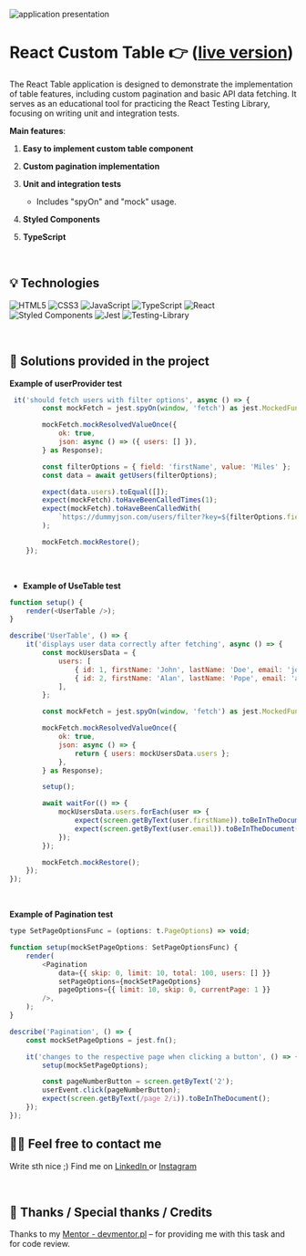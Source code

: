 ![application presentation](src/assets/react-table-presentation.gif)

# React Custom Table 👉 ([live version](https://yakksiek.github.io/react-custom-table/))

The React Table application is designed to demonstrate the implementation of table features, including custom pagination and basic API data fetching. It serves as an educational tool for practicing the React Testing Library, focusing on writing unit and integration tests.

**Main features**:

1. **Easy to implement custom table component**

2. **Custom pagination implementation**

3. **Unit and integration tests**

    - Includes "spyOn" and "mock" usage.

4. **Styled Components**

5. **TypeScript**

&nbsp;

## 💡 Technologies

![HTML5](https://img.shields.io/badge/html5-%23E34F26.svg?style=for-the-badge&logo=html5&logoColor=white)
![CSS3](https://img.shields.io/badge/css3-%231572B6.svg?style=for-the-badge&logo=css3&logoColor=white)
![JavaScript](https://img.shields.io/badge/javascript-%23323330.svg?style=for-the-badge&logo=javascript&logoColor=%23F7DF1E)
![TypeScript](https://img.shields.io/badge/typescript-%23007ACC.svg?style=for-the-badge&logo=typescript&logoColor=white)
![React](https://img.shields.io/badge/react-%2320232a.svg?style=for-the-badge&logo=react&logoColor=%2361DAFB)
![Styled Components](https://img.shields.io/badge/styled--components-DB7093?style=for-the-badge&logo=styled-components&logoColor=white)
![Jest](https://img.shields.io/badge/-jest-%23C21325?style=for-the-badge&logo=jest&logoColor=white)
![Testing-Library](https://img.shields.io/badge/-TestingLibrary-%23E33332?style=for-the-badge&logo=testing-library&logoColor=white)

&nbsp;

## 🤔 Solutions provided in the project

**Example of userProvider test**

```javascript
 it('should fetch users with filter options', async () => {
        const mockFetch = jest.spyOn(window, 'fetch') as jest.MockedFunction<typeof window.fetch>;

        mockFetch.mockResolvedValueOnce({
            ok: true,
            json: async () => ({ users: [] }),
        } as Response);

        const filterOptions = { field: 'firstName', value: 'Miles' };
        const data = await getUsers(filterOptions);

        expect(data.users).toEqual([]);
        expect(mockFetch).toHaveBeenCalledTimes(1);
        expect(mockFetch).toHaveBeenCalledWith(
            `https://dummyjson.com/users/filter?key=${filterOptions.field}&value=${filterOptions.value}`,
        );

        mockFetch.mockRestore();
    });
```

&nbsp;

-   **Example of UseTable test**

```javascript
function setup() {
    render(<UserTable />);
}

describe('UserTable', () => {
    it('displays user data correctly after fetching', async () => {
        const mockUsersData = {
            users: [
                { id: 1, firstName: 'John', lastName: 'Doe', email: 'john@example.com' },
                { id: 2, firstName: 'Alan', lastName: 'Pope', email: 'alan@pope.com' },
            ],
        };

        const mockFetch = jest.spyOn(window, 'fetch') as jest.MockedFunction<typeof window.fetch>;

        mockFetch.mockResolvedValueOnce({
            ok: true,
            json: async () => {
                return { users: mockUsersData.users };
            },
        } as Response);

        setup();

        await waitFor(() => {
            mockUsersData.users.forEach(user => {
                expect(screen.getByText(user.firstName)).toBeInTheDocument();
                expect(screen.getByText(user.email)).toBeInTheDocument();
            });
        });

        mockFetch.mockRestore();
    });
});
```

&nbsp;

**Example of Pagination test**

```javascript
type SetPageOptionsFunc = (options: t.PageOptions) => void;

function setup(mockSetPageOptions: SetPageOptionsFunc) {
    render(
        <Pagination
            data={{ skip: 0, limit: 10, total: 100, users: [] }}
            setPageOptions={mockSetPageOptions}
            pageOptions={{ limit: 10, skip: 0, currentPage: 1 }}
        />,
    );
}

describe('Pagination', () => {
    const mockSetPageOptions = jest.fn();

    it('changes to the respective page when clicking a button', () => {
        setup(mockSetPageOptions);

        const pageNumberButton = screen.getByText('2');
        userEvent.click(pageNumberButton);
        expect(screen.getByText(/page 2/i)).toBeInTheDocument();
    });
});
```

## 🙋‍♂️ Feel free to contact me

Write sth nice ;) Find me on [LinkedIn ](https://www.linkedin.com/in/marcin-kulbicki-426817a4/) or [Instagram](https://www.instagram.com/yakksiek/)

&nbsp;

## 👏 Thanks / Special thanks / Credits

Thanks to my [Mentor - devmentor.pl](https://devmentor.pl/) – for providing me with this task and for code review.
